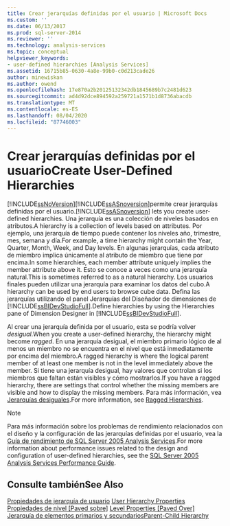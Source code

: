 ```yaml
---
title: Crear jerarquías definidas por el usuario | Microsoft Docs
ms.custom: ''
ms.date: 06/13/2017
ms.prod: sql-server-2014
ms.reviewer: ''
ms.technology: analysis-services
ms.topic: conceptual
helpviewer_keywords:
- user-defined hierarchies [Analysis Services]
ms.assetid: 16715b85-0630-4a8e-99b0-c0d213cade26
author: minewiskan
ms.author: owend
ms.openlocfilehash: 17e870a2b20125132342db1845689b7c2481d623
ms.sourcegitcommit: ad4d92dce894592a259721a1571b1d8736abacdb
ms.translationtype: MT
ms.contentlocale: es-ES
ms.lasthandoff: 08/04/2020
ms.locfileid: "87746003"
---
```

# <a name="create-user-defined-hierarchies"></a><span data-ttu-id="888d1-102">Crear jerarquías definidas por el usuario</span><span class="sxs-lookup"><span data-stu-id="888d1-102">Create User-Defined Hierarchies</span></span>
  [!INCLUDE[ssNoVersion](../../includes/ssnoversion-md.md)]<span data-ttu-id="888d1-103">[!INCLUDE[ssASnoversion](../../includes/ssasnoversion-md.md)]permite crear jerarquías definidas por el usuario.</span><span class="sxs-lookup"><span data-stu-id="888d1-103">[!INCLUDE[ssASnoversion](../../includes/ssasnoversion-md.md)] lets you create user-defined hierarchies.</span></span> <span data-ttu-id="888d1-104">Una jerarquía es una colección de niveles basados en atributos.</span><span class="sxs-lookup"><span data-stu-id="888d1-104">A hierarchy is a collection of levels based on attributes.</span></span> <span data-ttu-id="888d1-105">Por ejemplo, una jerarquía de tiempo puede contener los niveles año, trimestre, mes, semana y día.</span><span class="sxs-lookup"><span data-stu-id="888d1-105">For example, a time hierarchy might contain the Year, Quarter, Month, Week, and Day levels.</span></span> <span data-ttu-id="888d1-106">En algunas jerarquías, cada atributo de miembro implica únicamente al atributo de miembro que tiene por encima.</span><span class="sxs-lookup"><span data-stu-id="888d1-106">In some hierarchies, each member attribute uniquely implies the member attribute above it.</span></span> <span data-ttu-id="888d1-107">Esto se conoce a veces como una jerarquía natural.</span><span class="sxs-lookup"><span data-stu-id="888d1-107">This is sometimes referred to as a natural hierarchy.</span></span> <span data-ttu-id="888d1-108">Los usuarios finales pueden utilizar una jerarquía para examinar los datos del cubo.</span><span class="sxs-lookup"><span data-stu-id="888d1-108">A hierarchy can be used by end users to browse cube data.</span></span> <span data-ttu-id="888d1-109">Defina las jerarquías utilizando el panel Jerarquías del Diseñador de dimensiones de [!INCLUDE[ssBIDevStudioFull](../../includes/ssbidevstudiofull-md.md)].</span><span class="sxs-lookup"><span data-stu-id="888d1-109">Define hierarchies by using the Hierarchies pane of Dimension Designer in [!INCLUDE[ssBIDevStudioFull](../../includes/ssbidevstudiofull-md.md)].</span></span>  
  
 <span data-ttu-id="888d1-110">Al crear una jerarquía definida por el usuario, esta se podría volver *desigual*.</span><span class="sxs-lookup"><span data-stu-id="888d1-110">When you create a user-defined hierarchy, the hierarchy might become *ragged*.</span></span> <span data-ttu-id="888d1-111">En una jerarquía desigual, el miembro primario lógico de al menos un miembro no se encuentra en el nivel que está inmediatamente por encima del miembro.</span><span class="sxs-lookup"><span data-stu-id="888d1-111">A ragged hierarchy is where the logical parent member of at least one member is not in the level immediately above the member.</span></span> <span data-ttu-id="888d1-112">Si tiene una jerarquía desigual, hay valores que controlan si los miembros que faltan están visibles y cómo mostrarlos.</span><span class="sxs-lookup"><span data-stu-id="888d1-112">If you have a ragged hierarchy, there are settings that control whether the missing members are visible and how to display the missing members.</span></span> <span data-ttu-id="888d1-113">Para más información, vea [Jerarquías desiguales](user-defined-hierarchies-ragged-hierarchies.md).</span><span class="sxs-lookup"><span data-stu-id="888d1-113">For more information, see [Ragged Hierarchies](user-defined-hierarchies-ragged-hierarchies.md).</span></span>  
  
> [!NOTE]  
>  <span data-ttu-id="888d1-114">Para más información sobre los problemas de rendimiento relacionados con el diseño y la configuración de las jerarquías definidas por el usuario, vea la [Guía de rendimiento de SQL Server 2005 Analysis Services](https://docsbay.net/Microsoft-SQL-Server-2005-Analysis-Services-Performance-Guide).</span><span class="sxs-lookup"><span data-stu-id="888d1-114">For more information about performance issues related to the design and configuration of user-defined hierarchies, see the [SQL Server 2005 Analysis Services Performance Guide](https://docsbay.net/Microsoft-SQL-Server-2005-Analysis-Services-Performance-Guide).</span></span>  
  
## <a name="see-also"></a><span data-ttu-id="888d1-115">Consulte también</span><span class="sxs-lookup"><span data-stu-id="888d1-115">See Also</span></span>  
 <span data-ttu-id="888d1-116">[Propiedades de jerarquía de usuario](../multidimensional-models-olap-logical-dimension-objects/user-hierarchies-properties.md) </span><span class="sxs-lookup"><span data-stu-id="888d1-116">[User Hierarchy Properties](../multidimensional-models-olap-logical-dimension-objects/user-hierarchies-properties.md) </span></span>  
 <span data-ttu-id="888d1-117">[Propiedades de nivel &#91;Paved sobre&#93;](../multidimensional-models-olap-logical-dimension-objects/user-hierarchies-level-properties.md) </span><span class="sxs-lookup"><span data-stu-id="888d1-117">[Level Properties &#91;Paved Over&#93;](../multidimensional-models-olap-logical-dimension-objects/user-hierarchies-level-properties.md) </span></span>  
 [<span data-ttu-id="888d1-118">Jerarquía de elementos primarios y secundarios</span><span class="sxs-lookup"><span data-stu-id="888d1-118">Parent-Child Hierarchy</span></span>](parent-child-dimension.md)  
  
  
